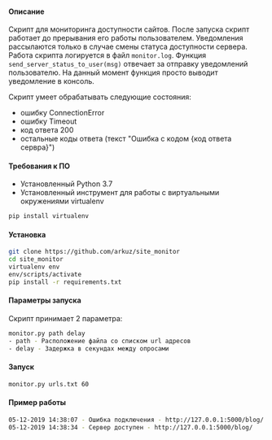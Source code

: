 #### Описание
Скрипт для мониторинга доступности сайтов. После запуска скрипт работает до прерывания его работы пользователем. Уведомления рассылаются только в случае смены статуса доступности сервера. Работа скрипта логируется в файл `monitor.log`. Функция `send_server_status_to_user(msg)` отвечает за отправку уведомлений пользователю. На данный момент функция просто выводит уведомление в консоль.

Скрипт умеет обрабатывать следующие состояния:
 - ошибку ConnectionError
 - ошибку Timeout
 - код ответа 200
 - остальные коды ответа (текст "Ошибка с кодом {код ответа сервра}") 
 
 
#### Требования к ПО
- Установленный Python 3.7
- Установленный инструмент для работы с виртуальными окружениями virtualenv
```bash
pip install virtualenv
```

#### Установка
```bash
git clone https://github.com/arkuz/site_monitor
cd site_monitor
virtualenv env
env/scripts/activate
pip install -r requirements.txt
```

#### Параметры запуска
Скрипт принимает 2 параметра:
```bash
monitor.py path delay
- path - Расположение файла со списком url адресов
- delay - Задержка в секундах между опросами
```

#### Запуск
```bash
monitor.py urls.txt 60
```

#### Пример работы
```bash
05-12-2019 14:38:07 - Ошибка подключения - http://127.0.0.1:5000/blog/
05-12-2019 14:38:34 - Сервер доступен - http://127.0.0.1:5000/blog/
```
